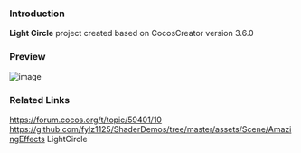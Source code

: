 ### Introduction
**Light Circle** project created based on CocosCreator version 3.6.0

### Preview
![image](../../../gif/202207/2022070401.gif)

### Related Links
https://forum.cocos.org/t/topic/59401/10        
https://github.com/fylz1125/ShaderDemos/tree/master/assets/Scene/AmazingEffects LightCircle
